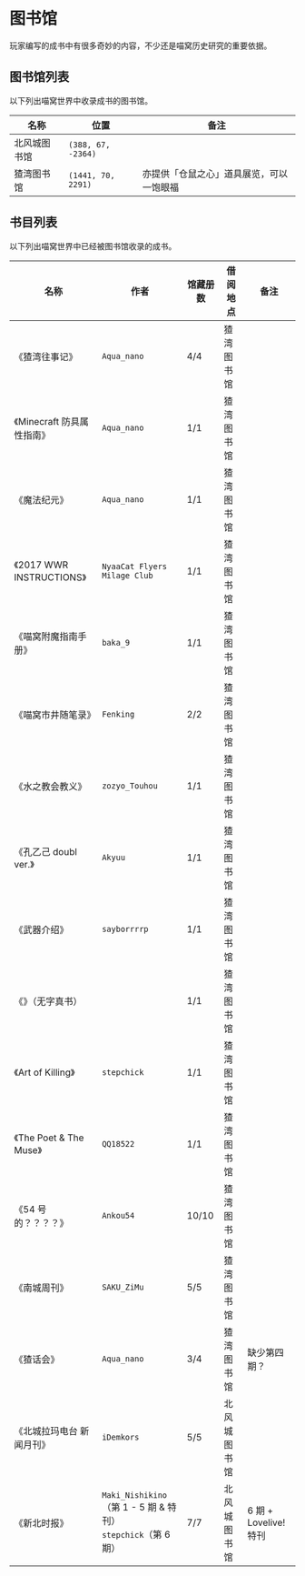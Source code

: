 # 图书馆

玩家编写的成书中有很多奇妙的内容，不少还是喵窝历史研究的重要依据。

## 图书馆列表

以下列出喵窝世界中收录成书的图书馆。

| 名称 | 位置 | 备注 |
| - | - | - |
| 北风城图书馆 | `(388, 67, -2364)` | |
| 猹湾图书馆 | `(1441, 70, 2291)` | 亦提供「仓鼠之心」道具展览，可以一饱眼福 |

## 书目列表

以下列出喵窝世界中已经被图书馆收录的成书。

| 名称 | 作者 | 馆藏册数 | 借阅地点 | 备注 |
| - | - | - | - | - |
| 《猹湾往事记》 | `Aqua_nano` | 4/4 | 猹湾图书馆 | |
| 《Minecraft 防具属性指南》 | `Aqua_nano` | 1/1 | 猹湾图书馆 | |
| 《魔法纪元》 | `Aqua_nano` | 1/1 | 猹湾图书馆 | |
| 《2017 WWR INSTRUCTIONS》 | `NyaaCat Flyers Milage Club` | 1/1 | 猹湾图书馆 | |
| 《喵窝附魔指南手册》 | `baka_9` | 1/1 | 猹湾图书馆 | |
| 《喵窝市井随笔录》 | `Fenking` | 2/2 | 猹湾图书馆 | |
| 《水之教会教义》 | `zozyo_Touhou` | 1/1 | 猹湾图书馆 | |
| 《孔乙己 doubl ver.》 | `Akyuu` | 1/1 | 猹湾图书馆 | |
| 《武器介绍》 | `sayborrrrp` | 1/1 | 猹湾图书馆 | |
| 《》（无字真书） | | 1/1 | 猹湾图书馆 | |
| 《Art of Killing》 | `stepchick` | 1/1 | 猹湾图书馆 | |
| 《The Poet & The Muse》 | `QQ18522` | 1/1 | 猹湾图书馆 | |
| 《54 号的？？？？》 | `Ankou54` | 10/10 | 猹湾图书馆 | |
| 《南城周刊》 | `SAKU_ZiMu` | 5/5 | 猹湾图书馆 | |
| 《猹话会》 | `Aqua_nano` | 3/4 | 猹湾图书馆 | 缺少第四期？ |
| 《北城拉玛电台 新闻月刊》 | `iDemkors` | 5/5 | 北风城图书馆 | |
| 《新北时报》 | `Maki_Nishikino`（第 1 - 5 期 & 特刊）<br>`stepchick`（第 6 期） | 7/7 | 北风城图书馆 | 6 期 + Lovelive! 特刊 |

